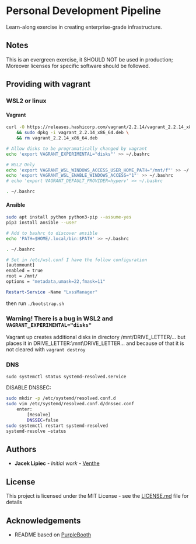 # Personal Development Pipeline

Learn-along exercise in creating enterprise-grade infrastructure.

## Notes

This is an evergreen exercise, it SHOULD NOT be used in production; Moreover licenses for specific software should be followed.

## Providing with vagrant

### WSL2 or linux

#### Vagrant

```bash
curl -O https://releases.hashicorp.com/vagrant/2.2.14/vagrant_2.2.14_x86_64.deb \
    && sudo dpkg -i vagrant_2.2.14_x86_64.deb \
    && rm vagrant_2.2.14_x86_64.deb

# Allow disks to be programatically changed by vagrant
echo 'export VAGRANT_EXPERIMENTAL="disks"' >> ~/.bashrc

# WSL2 Only
echo 'export VAGRANT_WSL_WINDOWS_ACCESS_USER_HOME_PATH="/mnt/f"' >> ~/.bashrc
echo 'export VAGRANT_WSL_ENABLE_WINDOWS_ACCESS="1"' >> ~/.bashrc
# echo 'export VAGRANT_DEFAULT_PROVIDER=hyperv' >> ~/.bashrc

. ~/.bashrc
```

#### Ansible

```bash
sudo apt install python python3-pip --assume-yes
pip3 install ansible --user

# Add to bashrc to discover ansible 
echo 'PATH=$HOME/.local/bin:$PATH' >> ~/.bashrc

. ~/.bashrc
```

```bash
# Set in /etc/wsl.conf I have the follow configuration
[automount]
enabled = true
root = /mnt/
options = "metadata,umask=22,fmask=11"
```

```powershell
Restart-Service -Name "LxssManager"
```

then run `./bootstrap.sh`

### Warning! There is a bug in WSL2 and `VAGRANT_EXPERIMENTAL="disks"`

Vagrant up creates additional disks in directory /mnt/DRIVE_LETTER/... but places it in DRIVE_LETTER:\mnt\DRIVE_LETTER\... and because of that it is not cleared with `vagrant destroy`

### DNS

`sudo systemctl status systemd-resolved.service`

DISABLE DNSSEC:
```bash
sudo mkdir -p /etc/systemd/resolved.conf.d
sudo vim /etc/systemd/resolved.conf.d/dnssec.conf
    enter:
        [Resolve]
        DNSSEC=false
sudo systemctl restart systemd-resolved
systemd-resolve –status
```

## Authors

* **Jacek Lipiec** - *Initial work* - [Venthe](https://github.com/Venthe)

## License

This project is licensed under the MIT License - see the [LICENSE.md](LICENSE.md) file for details

## Acknowledgements

* README based on [PurpleBooth](https://gist.githubusercontent.com/PurpleBooth/109311bb0361f32d87a2/raw/8254b53ab8dcb18afc64287aaddd9e5b6059f880/README-Template.md)